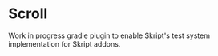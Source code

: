 # Scroll
Work in progress gradle plugin to enable Skript's
test system implementation for Skript addons.
